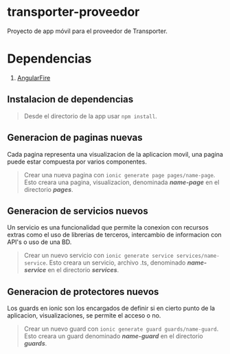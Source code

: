 # transporter-proveedor
Proyecto de app móvil para el proveedor de Transporter.

# Dependencias
1. [AngularFire](https://github.com/angular/angularfire)

## Instalacion de dependencias
> Desde el directorio de la app usar `npm install`.

## Generacion de paginas nuevas
Cada pagina representa una visualizacion de la aplicacion movil, una pagina puede estar compuesta por varios componentes.
> Crear una nueva pagina con `ionic generate page pages/name-page`.
Esto creara una pagina, visualizacion, denominada **_name-page_** en el directorio **_pages_**.

## Generacion de servicios nuevos
Un servicio es una funcionalidad que permite la conexion con recursos extras como el uso de librerias de terceros, intercambio de informacion con API's o uso de una BD.
> Crear un nuevo servicio con `ionic generate service services/name-service`.
Esto creara un servicio, archivo .ts, denominado **_name-service_** en el directorio **_services_**.

## Generacion de protectores nuevos
Los guards en ionic son los encargados de definir si en cierto punto de la aplicacion, visualizaciones, se permite el acceso o no.
> Crear un nuevo guard con `ionic generate guard guards/name-guard`.
Esto creara un guard denominado **_name-guard_** en el directorio **_guards_**.



